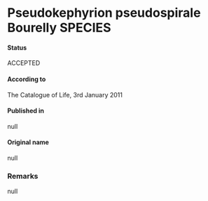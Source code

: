 Pseudokephyrion pseudospirale Bourelly SPECIES
=======

#### Status
ACCEPTED

#### According to
The Catalogue of Life, 3rd January 2011

#### Published in
null

#### Original name
null

### Remarks
null